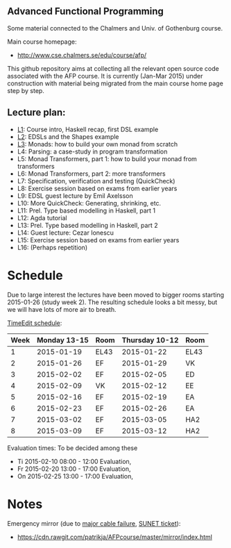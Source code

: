 Advanced Functional Programming
---------

Some material connected to the Chalmers and Univ. of Gothenburg course.

Main course homepage:
* http://www.cse.chalmers.se/edu/course/afp/

This github repository aims at collecting all the relevant open source
code associated with the AFP course. It is currently (Jan-Mar 2015)
under construction with material being migrated from the main course
home page step by step.

Lecture plan:
------------

* [L1](L1/): Course intro, Haskell recap, first DSL example 
* [L2](L2/): EDSLs and the Shapes example
* [L3](L3/): Monads: how to build your own monad from scratch
* L4: Parsing: a case-study in program transformation
* L5: Monad Transformers, part 1: how to build your monad from transformers
* L6: Monad Transformers, part 2: more transformers
* L7: Specification, verification and testing (QuickCheck)
* L8: Exercise session based on exams from earlier years
* L9: EDSL guest lecture by Emil Axelsson
* L10: More QuickCheck: Generating, shrinking, etc.
* L11: Prel. Type based modelling in Haskell, part 1
* L12: Agda tutorial
* L13: Prel. Type based modelling in Haskell, part 2
* L14: Guest lecture: Cezar Ionescu
* L15: Exercise session based on exams from earlier years
* L16: (Perhaps repetition)

# Schedule

Due to large interest the lectures have been moved to bigger rooms
starting 2015-01-26 (study week 2). The resulting schedule looks a bit
messy, but we will have lots of more air to breath.

[TimeEdit schedule](https://se.timeedit.net/web/chalmers/db1/public/ri1X50gQ9560YvQQ05Z6970Y0Zy6007311Y54Q785.html):

| Week | Monday 13-15     | Room | Thursday 10-12   | Room |
| ---- | ---------------- | ---- | ---------------- | ---- |
|   1  | 2015-01-19       | EL43 | 2015-01-22       | EL43 | 
|   2  | 2015-01-26       | EF   | 2015-01-29       | VK   | 
|   3  | 2015-02-02       | EF   | 2015-02-05       | ED   | 
|   4  | 2015-02-09       | VK   | 2015-02-12       | EE   |
|   5  | 2015-02-16       | EF   | 2015-02-19       | EA   |
|   6  | 2015-02-23       | EF   | 2015-02-26       | EA   |
|   7  | 2015-03-02       | EF   | 2015-03-05       | HA2  |
|   8  | 2015-03-09       | EF   | 2015-03-12       | HA2  |


Evaluation times: To be decided among these
* Ti 2015-02-10 08:00 - 12:00 Evaluation,
* Fr 2015-02-20 13:00 - 17:00 Evaluation,
* On 2015-02-25 13:00 - 17:00 Evaluation,

# Notes


Emergency mirror (due to [major cable failure](http://www.gp.se/nyheter/goteborg/1.2606797-kabelbrott-drabbar-hogskolor-i-vastsverige), [SUNET ticket](http://www.nunoc.org/nunocweb/ticket.php?key=SUNETTICKET-3112)): 
* https://cdn.rawgit.com/patrikja/AFPcourse/master/mirror/index.html


